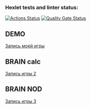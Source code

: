 ### Hexlet tests and linter status:
[![Actions Status](https://github.com/Perfectblue1710/frontend-project-44/actions/workflows/hexlet-check.yml/badge.svg)](https://github.com/Perfectblue1710/frontend-project-44/actions)
[![Quality Gate Status](https://sonarcloud.io/api/project_badges/measure?project=Perfectblue1710_frontend-project-44&metric=alert_status)](https://sonarcloud.io/summary/new_code?id=Perfectblue1710_frontend-project-44)
## DEMO
[Запись моей игры][def]

[def]: https://asciinema.org/connect/e1b2b7dc-77b8-4bec-8796-c72952ad805b

## BRAIN calc
[Запись игры 2](https://asciinema.org/connect/e1b2b7dc-77b8-4bec-8796-c72952ad805b)
## BRAIN NOD
[Запись игры 3](https://asciinema.org/connect/e1b2b7dc-77b8-4bec-8796-c72952ad805b)